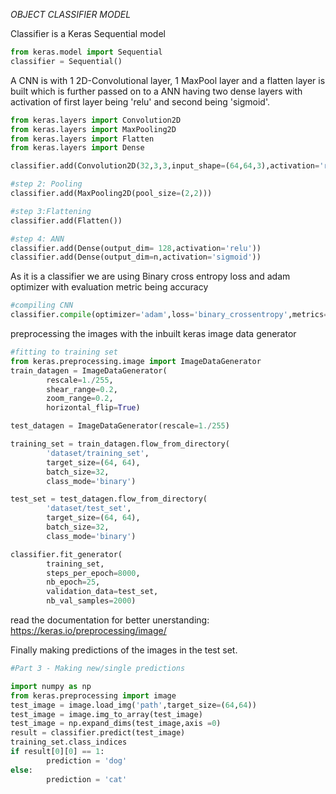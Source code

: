 *OBJECT CLASSIFIER MODEL*

Classifier is a Keras Sequential model
```python
from keras.model import Sequential
classifier = Sequential()
```
A CNN is with 1 2D-Convolutional layer, 1 MaxPool layer and a flatten layer is built which is further passed on to a ANN having two dense layers with activation of first layer being 'relu' and second being 'sigmoid'.

```python
from keras.layers import Convolution2D
from keras.layers import MaxPooling2D
from keras.layers import Flatten
from keras.layers import Dense

classifier.add(Convolution2D(32,3,3,input_shape=(64,64,3),activation='relu'))

#step 2: Pooling
classifier.add(MaxPooling2D(pool_size=(2,2)))

#step 3:Flattening
classifier.add(Flatten())

#step 4: ANN
classifier.add(Dense(output_dim= 128,activation='relu'))
classifier.add(Dense(output_dim=n,activation='sigmoid'))
```

As it is a classifier we are using Binary cross entropy loss and adam optimizer with evaluation metric being accuracy

```python
#compiling CNN
classifier.compile(optimizer='adam',loss='binary_crossentropy',metrics=['accuracy'])
```

preprocessing the images with the inbuilt keras image data generator
```python
#fitting to training set
from keras.preprocessing.image import ImageDataGenerator
train_datagen = ImageDataGenerator(
        rescale=1./255,
        shear_range=0.2,
        zoom_range=0.2,
        horizontal_flip=True)

test_datagen = ImageDataGenerator(rescale=1./255)

training_set = train_datagen.flow_from_directory(
        'dataset/training_set',
        target_size=(64, 64),
        batch_size=32,
        class_mode='binary')

test_set = test_datagen.flow_from_directory(
        'dataset/test_set',
        target_size=(64, 64),
        batch_size=32,
        class_mode='binary')

classifier.fit_generator(
        training_set,
        steps_per_epoch=8000,
        nb_epoch=25,
        validation_data=test_set,
        nb_val_samples=2000)
```
read the documentation for better unerstanding: https://keras.io/preprocessing/image/

Finally making predictions of the images in the test set.
```python
#Part 3 - Making new/single predictions

import numpy as np
from keras.preprocessing import image
test_image = image.load_img('path',target_size=(64,64))
test_image = image.img_to_array(test_image)
test_image = np.expand_dims(test_image,axis =0)
result = classifier.predict(test_image)
training_set.class_indices
if result[0][0] == 1:
        prediction = 'dog'
else:
        prediction = 'cat'
```
